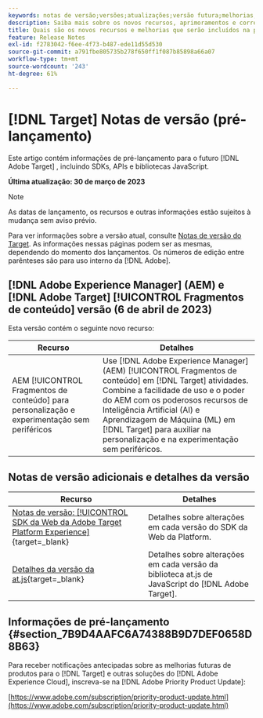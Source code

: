 ```yaml
---
keywords: notas de versão;versões;atualizações;versão futura;melhorias;novos recursos;correções;atualizações;pré-lançamento
description: Saiba mais sobre os novos recursos, aprimoramentos e correções incluídos na próxima versão do [!DNL Adobe Target], incluindo SDKs, APIs e bibliotecas JavaScript.
title: Quais são os novos recursos e melhorias que serão incluídos na próxima versão do  [!DNL Target] ?
feature: Release Notes
exl-id: f2783042-f6ee-4f73-b487-ede11d55d530
source-git-commit: a791fbe805735b278f650ff1f087b85898a66a07
workflow-type: tm+mt
source-wordcount: '243'
ht-degree: 61%

---
```


# [!DNL Target] Notas de versão (pré-lançamento)

Este artigo contém informações de pré-lançamento para o futuro [!DNL Adobe Target] , incluindo SDKs, APIs e bibliotecas JavaScript.

**Última atualização: 30 de março de 2023**

>[!NOTE]
>
>As datas de lançamento, os recursos e outras informações estão sujeitos à mudança sem aviso prévio.

Para ver informações sobre a versão atual, consulte [Notas de versão do Target](release-notes.md). As informações nessas páginas podem ser as mesmas, dependendo do momento dos lançamentos. Os números de edição entre parênteses são para uso interno da [!DNL Adobe].

## [!DNL Adobe Experience Manager] (AEM) e [!DNL Adobe Target] [!UICONTROL Fragmentos de conteúdo] versão (6 de abril de 2023)

Esta versão contém o seguinte novo recurso:

| Recurso | Detalhes |
|--- |--- |
| AEM [!UICONTROL Fragmentos de conteúdo] para personalização e experimentação sem periféricos | Use [!DNL Adobe Experience Manager] (AEM) [!UICONTROL Fragmentos de conteúdo] em [!DNL Target] atividades. Combine a facilidade de uso e o poder do AEM com os poderosos recursos de Inteligência Artificial (AI) e Aprendizagem de Máquina (ML) em [!DNL Target] para auxiliar na personalização e na experimentação sem periféricos. |

## Notas de versão adicionais e detalhes da versão

| Recurso | Detalhes |
|--- |--- |
| [Notas de versão: [!UICONTROL SDK da Web da Adobe Target Platform Experience]](https://experienceleague.adobe.com/docs/experience-platform/edge/release-notes.html?lang=pt-BR){target=_blank} | Detalhes sobre alterações em cada versão do SDK da Web da Platform. |
| [Detalhes da versão da at.js](https://developer.adobe.com/target/implement/client-side/atjs/target-atjs-versions/){target=_blank} | Detalhes sobre alterações em cada versão da biblioteca at.js de JavaScript do [!DNL Adobe Target]. |


## Informações de pré-lançamento {#section_7B9D4AAFC6A74388B9D7DEF0658D8B63}

Para receber notificações antecipadas sobre as melhorias futuras de produtos para o [!DNL Target] e outras soluções do [!DNL Adobe Experience Cloud], inscreva-se na [!DNL Adobe Priority Product Update]:

[https://www.adobe.com/subscription/priority-product-update.html](https://www.adobe.com/subscription/priority-product-update.html)
